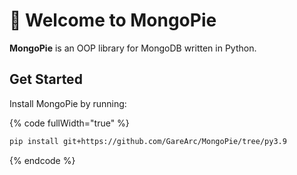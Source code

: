 # 👋 Welcome to MongoPie

**MongoPie** is an OOP library for MongoDB written in Python.

## Get Started

Install MongoPie by running:

{% code fullWidth="true" %}
```sh
pip install git+https://github.com/GareArc/MongoPie/tree/py3.9
```
{% endcode %}
